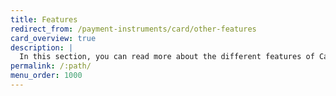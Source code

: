 ```yaml
---
title: Features
redirect_from: /payment-instruments/card/other-features
card_overview: true
description: |
  In this section, you can read more about the different features of Card.
permalink: /:path/
menu_order: 1000
---
```

